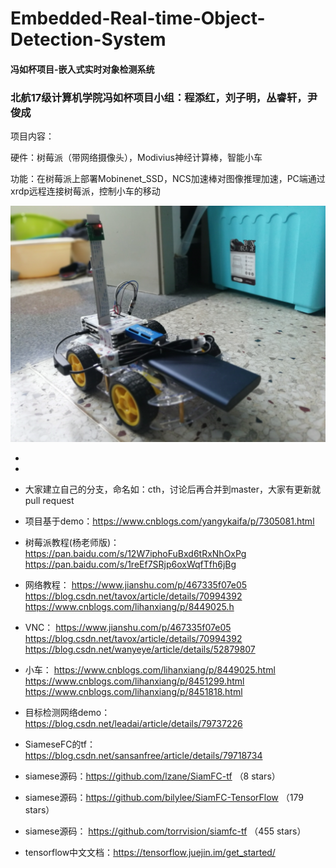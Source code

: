 # **Embedded-Real-time-Object-Detection-System**
#### 冯如杯项目-嵌入式实时对象检测系统

### 北航17级计算机学院冯如杯项目小组：程添红，刘子明，丛睿轩，尹俊成

 项目内容：

硬件：树莓派（带网络摄像头），Modivius神经计算棒，智能小车 

功能：在树莓派上部署Mobinenet_SSD，NCS加速棒对图像推理加速，PC端通过xrdp远程连接树莓派，控制小车的移动

![](assets/C5C34C3FD3A72A7FEAEA10127F848D8F.jpg)

- [Github网页操作教程]: https://blog.csdn.net/kabulore/article/details/51801337

- [Github桌面版教程]: https://www.jianshu.com/p/06a960d991aa

- 大家建立自己的分支，命名如：cth，讨论后再合并到master，大家有更新就pull request
- 项目基于demo：https://www.cnblogs.com/yangykaifa/p/7305081.html
- 树莓派教程(杨老师版)：https://pan.baidu.com/s/12W7iphoFuBxd6tRxNhOxPg https://pan.baidu.com/s/1reEf7SRjp6oxWqfTfh6jBg
- 网络教程： https://www.jianshu.com/p/467335f07e05 https://blog.csdn.net/tavox/article/details/70994392 https://www.cnblogs.com/lihanxiang/p/8449025.h
- VNC： https://www.jianshu.com/p/467335f07e05 https://blog.csdn.net/tavox/article/details/70994392 https://blog.csdn.net/wanyeye/article/details/52879807
- 小车： https://www.cnblogs.com/lihanxiang/p/8449025.html https://www.cnblogs.com/lihanxiang/p/8451299.html https://www.cnblogs.com/lihanxiang/p/8451818.html
- 目标检测网络demo：https://blog.csdn.net/leadai/article/details/79737226
- SiameseFC的tf：https://blog.csdn.net/sansanfree/article/details/79718734 
- siamese源码：https://github.com/lzane/SiamFC-tf （8 stars） 
- siamese源码：https://github.com/bilylee/SiamFC-TensorFlow （179 stars） 
- siamese源码： https://github.com/torrvision/siamfc-tf （455 stars）
- tensorflow中文文档：https://tensorflow.juejin.im/get_started/